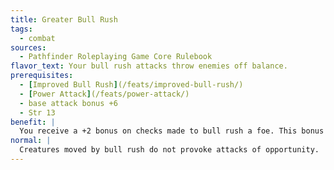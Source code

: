 ```yaml
---
title: Greater Bull Rush
tags:
  - combat
sources:
  - Pathfinder Roleplaying Game Core Rulebook
flavor_text: Your bull rush attacks throw enemies off balance.
prerequisites:
  - [Improved Bull Rush](/feats/improved-bull-rush/)
  - [Power Attack](/feats/power-attack/)
  - base attack bonus +6
  - Str 13
benefit: |
  You receive a +2 bonus on checks made to bull rush a foe. This bonus stacks with the bonus granted by [Improved Bull Rush](/feats/improved-bull-rush/). Whenever you bull rush an opponent, his movement provokes attacks of opportunity from all of your allies (but not you).
normal: |
  Creatures moved by bull rush do not provoke attacks of opportunity.
---
```


